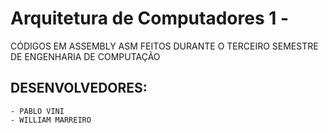 # Arquitetura de Computadores 1 -
CÓDIGOS EM ASSEMBLY ASM FEITOS DURANTE O TERCEIRO SEMESTRE DE ENGENHARIA DE COMPUTAÇÃO
## DESENVOLVEDORES:

    - PABLO VINI
    - WILLIAM MARREIRO
